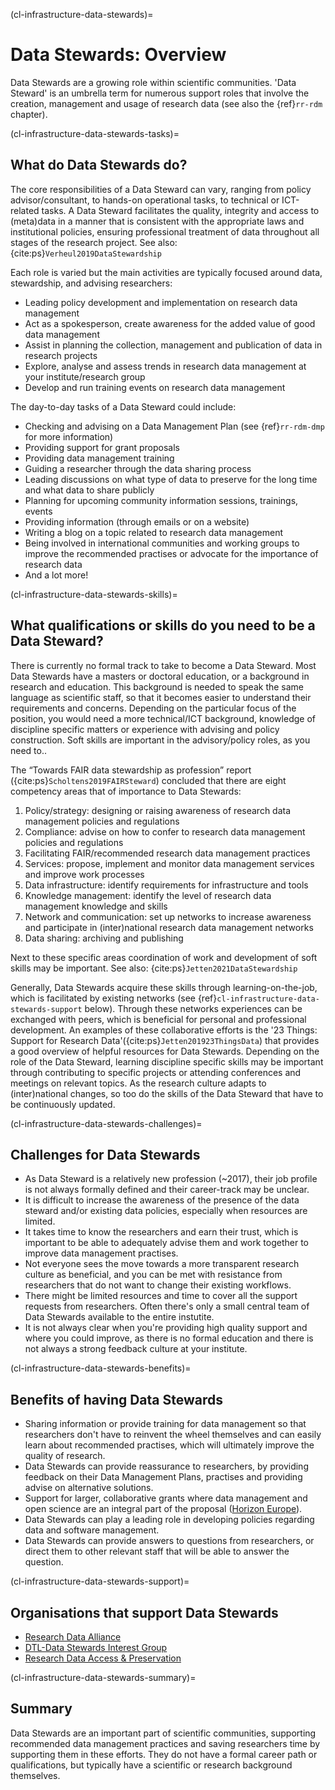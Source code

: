(cl-infrastructure-data-stewards)=
# Data Stewards: Overview

Data Stewards are a growing role within scientific communities.
'Data Steward' is an umbrella term for numerous support roles that involve the creation, management and usage of research data (see also the {ref}`rr-rdm` chapter). 

(cl-infrastructure-data-stewards-tasks)=
## What do Data Stewards do?
The core responsibilities of a Data Steward can vary, ranging from policy advisor/consultant, to hands-on operational tasks, to technical or ICT-related tasks. 
A Data Steward facilitates the quality, integrity and access to (meta)data in a manner that is consistent with the appropriate laws and institutional policies, ensuring professional treatment of data throughout all stages of the research project. 
See also: {cite:ps}`Verheul2019DataStewardship`

Each role is varied but the main activities are typically focused around data, stewardship, and advising researchers:
* Leading policy development and implementation on research data management 
* Act as a spokesperson, create awareness for the added value of good data management
* Assist in planning the collection, management and publication of data in research projects
* Explore, analyse and assess trends in research data management at your institute/research group
* Develop and run training events on research data management

The day-to-day tasks of a Data Steward could include:
* Checking and advising on a Data Management Plan (see {ref}`rr-rdm-dmp` for more information)
* Providing support for grant proposals 
* Providing data management training
* Guiding a researcher through the data sharing process
* Leading discussions on what type of data to preserve for the long time and what data to share publicly
* Planning for upcoming community information sessions, trainings, events
* Providing information (through emails or on a website)
* Writing a blog on a topic related to research data management
* Being involved in international communities and working groups to improve the recommended practises or advocate for the importance of research data
* And a lot more! 


(cl-infrastructure-data-stewards-skills)=
## What qualifications or skills do you need to be a Data Steward? 
There is currently no formal track to take to become a Data Steward. Most Data Stewards have a masters or doctoral education, or a background in research and education. 
This background is needed to speak the same language as scientific staff, so that it becomes easier to understand their requirements and concerns. 
Depending on the particular focus of the position, you would need a more technical/ICT background, knowledge of discipline specific matters or experience with advising and policy construction. 
Soft skills are important in the advisory/policy roles, as you need to..

The “Towards FAIR data stewardship as profession” report ({cite:ps}`Scholtens2019FAIRSteward`) concluded that there are eight competency areas that of importance to Data Stewards: 
1. Policy/strategy: designing or raising awareness of research data management policies and regulations
2. Compliance: advise on how to confer to research data management policies and regulations
3. Facilitating FAIR/recommended research data management practices
4. Services: propose, implement and monitor data management services and improve work processes
5. Data infrastructure: identify requirements for infrastructure and tools
6. Knowledge management: identify the level of research data management knowledge and skills
7. Network and communication: set up networks to increase awareness and participate in (inter)national research data management networks
8. Data sharing: archiving and publishing

Next to these specific areas coordination of work and development of soft skills may be important. 
See also: {cite:ps}`Jetten2021DataStewardship`

Generally, Data Stewards acquire these skills through learning-on-the-job, which is facilitated by existing networks (see {ref}`cl-infrastructure-data-stewards-support` below). 
Through these networks experiences can be exchanged with peers, which is beneficial for personal and professional development. 
An examples of these collaborative efforts is the '23 Things: Support for Research Data'({cite:ps}`Jetten201923ThingsData`) that provides a good overview of helpful resources for Data Stewards.
Depending on the role of the Data Steward, learning discipline specific skills may be important through contributing to specific projects or attending conferences and meetings on relevant topics. 
As the research culture adapts to (inter)national changes, so too do the skills of the Data Steward that have to be continuously updated. 


(cl-infrastructure-data-stewards-challenges)=
## Challenges for Data Stewards
* As Data Steward is a relatively new profession (~2017), their job profile is not always formally defined and their career-track may be unclear.
* It is difficult to increase the awareness of the presence of the data steward and/or existing data policies, especially when resources are limited.
* It takes time to know the researchers and earn their trust, which is important to be able to adequately advise them and work together to improve data management practises. 
* Not everyone sees the move towards a more transparent research culture as beneficial, and you can be met with resistance from researchers that do not want to change their existing workflows.
* There might be limited resources and time to cover all the support requests from researchers. 
Often there's only a small central team of Data Stewards available to the entire instutite. 
* It is not always clear when you're providing high quality support and where you could improve, as there is no formal education and there is not always a strong feedback culture at your institute. 

(cl-infrastructure-data-stewards-benefits)=
## Benefits of having Data Stewards
* Sharing  information or provide training for data management so that researchers don't have to reinvent the wheel themselves and can easily learn about recommended practises, which will ultimately improve the quality of research.
* Data Stewards can provide reassurance to researchers, by providing feedback on their Data Management Plans, practises and providing advise on alternative solutions.
* Support for larger, collaborative grants where data management and open science are an integral part of the proposal ([Horizon Europe](https://ec.europa.eu/info/research-and-innovation/funding/funding-opportunities/funding-programmes-and-open-calls/horizon-europe_en)).
* Data Stewards can play a leading role in developing policies regarding data and software management.
* Data Stewards can provide answers to questions from researchers, or direct them to other relevant staff that will be able to answer the question. 

(cl-infrastructure-data-stewards-support)=
## Organisations that support Data Stewards
* [Research Data Alliance](https://www.rd-alliance.org/)
* [DTL-Data Stewards Interest Group](https://www.dtls.nl/about/community/interest-groups/data-stewards-interest-group/)
* [Research Data Access & Preservation](https://rdapassociation.org/)


(cl-infrastructure-data-stewards-summary)=
## Summary
Data Stewards are an important part of scientific communities, supporting recommended data management practices and saving researchers time by supporting them in these efforts. They do not have a formal career path or qualifications, but typically have a scientific or research background themselves.
